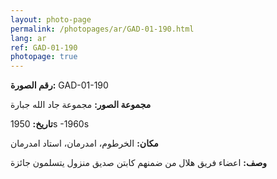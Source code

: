 ```yaml
---
layout: photo-page
permalink: /photopages/ar/GAD-01-190.html
lang: ar
ref: GAD-01-190
photopage: true
---
```


**رقم الصورة:** GAD-01-190

**مجموعة الصور:** مجموعة جاد الله جبارة

**تاريخ:** 1950s -1960s

**مكان:** الخرطوم، امدرمان، استاد امدرمان

**وصف:**  اعضاء فريق هلال من ضمنهم كابتن صديق منزول يتسلمون جائزة
